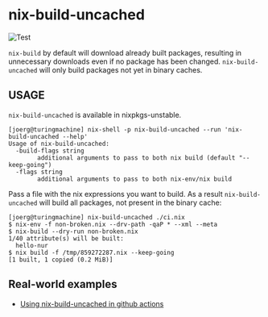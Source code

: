 # nix-build-uncached

![Test](https://github.com/Mic92/nix-build-uncached/workflows/Test/badge.svg)

`nix-build` by default will download already built packages, resulting in
unnecessary downloads even if no package has been changed.
`nix-build-uncached` will only build packages not yet in binary caches.

## USAGE

`nix-build-uncached` is available in nixpkgs-unstable.

```
[joerg@turingmachine] nix-shell -p nix-build-uncached --run 'nix-build-uncached --help'
Usage of nix-build-uncached:
  -build-flags string
    	additional arguments to pass to both nix build (default "--keep-going")
  -flags string
    	additional arguments to pass to both nix-env/nix build
```

Pass a file with the nix expressions you want to build.
As a result `nix-build-uncached` will build all packages,
not present in the binary cache:

```
[joerg@turingmachine] nix-build-uncached ./ci.nix
$ nix-env -f non-broken.nix --drv-path -qaP * --xml --meta
$ nix-build --dry-run non-broken.nix
1/40 attribute(s) will be built:
  hello-nur
$ nix build -f /tmp/859272287.nix --keep-going
[1 built, 1 copied (0.2 MiB)]
```

## Real-world examples

- [Using nix-build-uncached in github actions](https://github.com/Mic92/nur-packages/blob/master/.github/workflows/build.yml)
